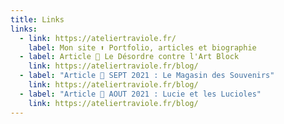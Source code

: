 ```yaml
---
title: Links
links:
  - link: https://ateliertraviole.fr/
    label: Mon site ⬆️ Portfolio, articles et biographie
  - label: Article 🔸 Le Désordre contre l'Art Block
    link: https://ateliertraviole.fr/blog/
  - label: "Article 🔸 SEPT 2021 : Le Magasin des Souvenirs"
    link: https://ateliertraviole.fr/blog/
  - label: "Article 🔸 AOUT 2021 : Lucie et les Lucioles"
    link: https://ateliertraviole.fr/blog/
---
```

